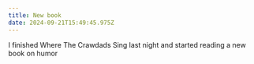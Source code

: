 ```yaml
---
title: New book
date: 2024-09-21T15:49:45.975Z
---
```


I finished Where The Crawdads Sing last night and started reading a new book on humor
